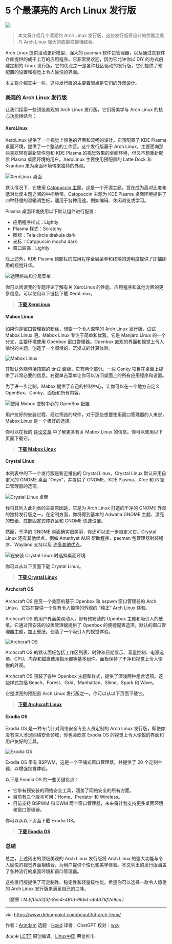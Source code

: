 [#]: subject: "Top 5 Beautiful Arch Linux Distributions"
[#]: via: "https://www.debugpoint.com/beautiful-arch-linux/"
[#]: author: "Arindam https://www.debugpoint.com/author/admin1/"
[#]: collector: "lkxed"
[#]: translator: "ChatGPT"
[#]: reviewer: "wxy"
[#]: publisher: "wxy"
[#]: url: "https://linux.cn/article-15885-1.html"

5 个最漂亮的 Arch Linux 发行版
======

![][0]

> 本文将介绍几个漂亮的 Arch Linux 发行版，这些发行版将设计的优雅之美与 Arch Linux 强大的底层框架相结合。

Arch Linux 提供滚动更新模型、强大的 pacman 软件包管理器，以及通过其软件仓库提供的成千上万的应用程序。它非常受欢迎，因为它允许你以 DIY 的方式创建定制的 Linux 发行版。它的优点之一是各种社区驱动的发行版，它们提供了预配置的设置和视觉上令人愉悦的界面。

本文将介绍其中一些，这些发行版的主要着眼点是它们的外观设计。

### 美观的 Arch Linux 发行版

让我们探索一些顶级美观的 Arch Linux 发行版，它们将美学与 Arch Linux 的核心功能相结合：

#### XeroLinux

XeroLinux 提供了一个视觉上惊艳的界面和流畅的设计。它预配置了 KDE Plasma 桌面环境，提供了一个整洁的工作区。这个发行版基于 Arch Linux，主要面向那些喜欢带有最新软件包和 KDE Plasma 的视觉效果的桌面环境，但又不想重新配置 Plasma 桌面环境的用户。XeroLinux 主要使用预配置的 Latte Dock 和 Kvantum 来为桌面环境带来独特的外观。

![XeroLinux 桌面][1]

默认情况下，它使用 [Catppuccin 主题][2]，这是一个开源主题，旨在成为高对比度和低对比度主题之间的中间地带。Catppuccin 主题为 KDE Plasma 桌面环境提供了四种舒缓的温暖调色板，适用于各种用途，例如编码、休闲浏览或学习。

Plasma 桌面环境使用以下默认组件进行配置：

- 应用程序样式：Lightly
- Plasma 样式：Scratchy
- 图标：Tela circle drakula dark
- 光标：Catppuccin mocha dark
- 窗口装饰：Lightly

除上述外，KDE Plasma 顶部栏的应用程序全局菜单和终端的透明度提供了即插即用的视觉升华。

![透明终端和全局菜单][3]

你可以阅读我的专题评论了解有关 XeroLinux 的性能、应用程序和其他方面的更多信息。可以使用以下链接下载 XeroLinux。

> **[下载 XeroLinux][4]**

#### Mabox Linux

如果你是窗口管理器的粉丝，想要一个令人惊艳的 Arch Linux 发行版，试试 Mabox Linux 吧。Mabox Linux 专注于简单和优雅。它是 Manjaro Linux 的一个分支，主要环境使用 Openbox 窗口管理器。Openbox 直观的界面和视觉上令人愉悦的主题，创造了一个顺滑的、沉浸式的计算体验。

![Mabox Linux][5]

其默认外观包括顶部的 tint2 面板，它有两个部分。一些 Conky 项目在桌面上提供了非常必要的信息。右键单击菜单让你可以访问桌面上的所有应用程序和设置。

为了进一步定制，Mabox 提供了自己的控制中心，让你可以在一个地方自定义 OpenBox、Conky、面板和所有内容。

![使用 Mabox 控制中心的 OpenBox 配置][6]

用户友好的安装过程，经过筛选的软件，对于那些想要使用窗口管理器的人来说，Mabox Linux 是一个极好的选择。

你可以在我的 [评论文章][7] 中了解更多有关 Mabox Linux 的信息。你可以使用以下页面下载它。

> **[下载 Mabox Linux][8]**

#### Crystal Linux

本列表中的下一个发行版是新近推出的 Crystal Linux。Crystal Linux 默认采用自定义的 GNOME 桌面 “Onyx”，并提供了 GNOME、KDE Plasma、Xfce 和 i3 窗口管理器的选项。

![Crystal Linux 桌面][9]

我将其列入此列表的主要原因是，它是为 Arch Linux 打造的干净的 GNOME 外观的独特发行版之一。在定制方面，你将得到基本的 Adwaita GNOME 主题、漂亮的壁纸、底部固定式停靠区和 GNOME 快速设置。

然而，干净的 GNOME 桌面确实很美丽，你还可以进一步自定义它。Crystal Linux 还有其他优点，例如 Amethyst AUR 帮助程序、pacman 包管理器封装程序、Wayland 支持以及 [许多其他优点][10]。

![在安装 Crystal Linux 时选择桌面环境][11]

你可以从以下页面下载 Crystal Linux。

> **[下载 Crystal Linux][12]**

#### Archcraft OS

Archcraft OS 是另一个美丽的基于 Openbox 和 bspwm 窗口管理器的 Arch Linux。它旨在提供一个具有令人惊艳的外观的 “纯正” Arch Linux 体验。

Archcraft OS 的用户界面美观动人，带有预安装的 Openbox 主题和吸引人的壁纸。它通过预安装的设置管理器提供了 Openbox 的便捷配置选项。默认的窗口管理器主题，加上壁纸，创造了一个吸引人的视觉体验。

![Archcraft OS][13]

Archcraft OS 的默认面板包括工作区列表、时钟和日期显示、音量控制、电源选项、CPU、内存和磁盘使用指示器等基本组件。面板保持了干净和视觉上令人愉悦的外观。

Archcraft OS 预装了各种 Openbox 主题和样式，提供了深浅两种组合选项。这些样式包括 Beach、Forest、Grid、Manhattan、Slime、Spark 和 Wave。

它是漂亮的预配置 Arch Linux 发行版之一。你可以从以下页面下载它。

> **[下载 Archcraft Linux][14]**

#### Exodia OS

Exodia OS 是一种专门针对网络安全专业人员定制的 Arch Linux 发行版，即使你没有深入涉足网络安全领域，你也会欣赏 Exodia OS 的视觉上令人愉悦的界面和用户友好的工具。

![Exodia OS][15]

Exodia OS 带有 BSPWM，这是一个平铺式窗口管理器，并提供了 20 个定制主题，以增强视觉体验。

以下是 Exodia OS 的一些关键优点：

- 它带有预安装的网络安全工具，涵盖了网络安全的所有方面。
- 目前有三个版本可用：Home、Predator 和 Wireless。
- 目前支持 BSPWM 和 DWM 两个窗口管理器，未来将计划支持更多桌面环境和窗口管理器。

你可以从以下页面下载 Exodia OS。

> **[下载 Exodia OS][16]**

### 总结

总之，上述列出的顶级美观的 Arch Linux 发行版将 Arch Linux 的强大功能与令人愉悦的视觉界面相结合，为用户提供个性化和美学体验。本文列出的发行版涵盖了各种流行的桌面环境和窗口管理器。

这些发行版提供了可定制性、稳定性和轻量级性能。希望你可以选择一款令人惊艳的 Arch Linux 发行版来满足自己的口味。

*（题图：MJ/f0d52f3f-8ec4-491d-96bd-eb4376f2e8ea）*

--------------------------------------------------------------------------------

via: https://www.debugpoint.com/beautiful-arch-linux/

作者：[Arindam][a]
选题：[lkxed][b]
译者：ChatGPT
校对：[wxy](https://github.com/wxy)

本文由 [LCTT](https://github.com/LCTT/TranslateProject) 原创编译，[Linux中国](https://linux.cn/) 荣誉推出

[a]: https://www.debugpoint.com/author/admin1/
[b]: https://github.com/lkxed/
[1]: https://www.debugpoint.com/wp-content/uploads/2023/05/XeroLinux-Desktop.jpg
[2]: https://catppuccin-website.vercel.app/
[3]: https://www.debugpoint.com/wp-content/uploads/2023/05/Transparent-Terminal-and-Global-Menu.jpg
[4]: https://xerolinux.xyz/
[5]: https://www.debugpoint.com/wp-content/uploads/2023/05/Mabox-Linux.jpg
[6]: https://www.debugpoint.com/wp-content/uploads/2023/05/Openbox-configuration-with-Mabox-Control-Center.jpg
[7]: https://www.debugpoint.com/mabox-linux-2022/
[8]: https://maboxlinux.org/
[9]: https://www.debugpoint.com/wp-content/uploads/2023/05/Crystal-Linux-desktop.jpg
[10]: https://getcryst.al/site/docs/amethyst/getting-started
[11]: https://www.debugpoint.com/wp-content/uploads/2023/05/Desktop-env-selection-while-installing-Crystal-Linux.jpg
[12]: https://getcryst.al/site
[13]: https://www.debugpoint.com/wp-content/uploads/2023/05/Archcraft-OS.jpg
[14]: https://archcraft.io/
[15]: https://www.debugpoint.com/wp-content/uploads/2023/05/Exodia-OS.jpg
[16]: https://exodia-os.github.io/exodia-website/
[0]: https://img.linux.net.cn/data/attachment/album/202306/07/113635oi86dfkr6cvuadcd.jpg